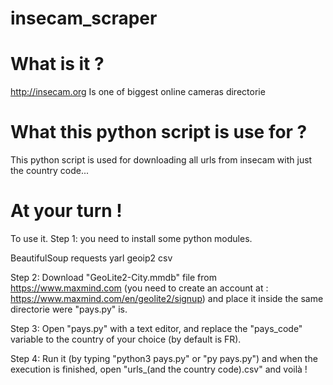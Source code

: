 # insecam_scraper
# What is it ?
http://insecam.org Is one of biggest online cameras directorie

# What this python script is use for ?
This python script is used for downloading all urls from insecam with just the country code...

# At your turn !
To use it.
Step 1: you need to install some python modules.
  
  BeautifulSoup
  requests
  yarl
  geoip2
  csv

Step 2: Download "GeoLite2-City.mmdb" file from https://www.maxmind.com (you need to create an account at : https://www.maxmind.com/en/geolite2/signup) and place it inside the same directorie were "pays.py" is.

Step 3: Open "pays.py" with a text editor, and replace the "pays_code" variable to the country of your choice (by default is FR).

Step 4: Run it (by typing "python3 pays.py" or "py pays.py") and when the execution is finished, open "urls_(and the country code).csv" and voilà !
